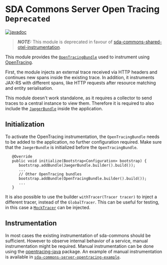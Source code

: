 # SDA Commons Server Open Tracing `Deprecated`

[![javadoc](https://javadoc.io/badge2/org.sdase.commons/sda-commons-server-opentracing/javadoc.svg)](https://javadoc.io/doc/org.sdase.commons/sda-commons-server-opentracing)

> **_NOTE:_** This module is deprecated in favour of [sda-commons-shared-otel-instrumentation](../sda-commons-shared-otel-instrumentation).

This module provides the [`OpenTracingBundle`](./src/main/java/org/sdase/commons/server/opentracing/OpenTracingBundle.java) used to instrument using [OpenTracing](https://opentracing.io/).

First, the module injects an external trace received via HTTP headers and continues new spans inside the existing trace.
In addition, it instruments JAX-RS with different spans, like HTTP requests after resource matching and entity serialisation.

This module doesn't work standalone, as it requires a collector to send traces to a central instance to view them.
Therefore it is required to also include the [`JaegerBundle`](../sda-commons-server-jaeger/README.md) inside the application.


## Initialization

To activate the OpenTracing instrumentation, the `OpenTracingBundle` needs to be added to the application, no further configuration required.
Make sure that the `JaegerBundle` is initialized before the `OpenTracingBundle`.

```
   @Override
   public void initialize(Bootstrap<Configuration> bootstrap) {
      bootstrap.addBundle(JaegerBundle.builder().build());
      ...
      // Other OpenTracing bundles
      bootstrap.addBundle(OpenTracingBundle.builder().build());
      ...
   }
```

It is also possible to use the builder `withTracer(Tracer tracer)` to inject a different tracer, instead of the `GlobalTracer`.
This can be useful for testing, in this case a [`MockTracer`](https://github.com/opentracing/opentracing-java/blob/master/opentracing-mock/README.md) can be injected.


## Instrumentation

In most cases the existing instrumentation of sda-commons should be sufficient.
However to observe internal behavior of a service, manual instrumentation might be required.
Manual instrumentation can be done using the [opentracing-java](https://github.com/opentracing/opentracing-java) package.
An example of manual instrumentation is available in [`sda-commons-server-opentracing-example`](../sda-commons-server-opentracing-example/README.md).
 